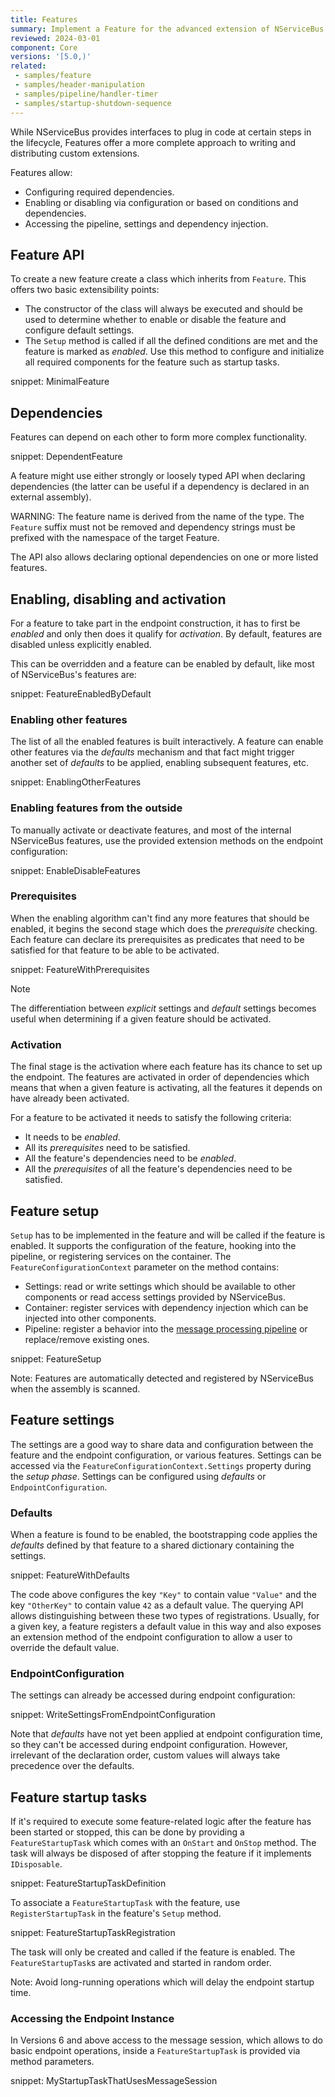 ```yaml
---
title: Features
summary: Implement a Feature for the advanced extension of NServiceBus.
reviewed: 2024-03-01
component: Core
versions: '[5.0,)'
related:
 - samples/feature
 - samples/header-manipulation
 - samples/pipeline/handler-timer
 - samples/startup-shutdown-sequence
---
```


While NServiceBus provides interfaces to plug in code at certain steps in the lifecycle, Features offer a more complete approach to writing and distributing custom extensions.

Features allow:

 * Configuring required dependencies.
 * Enabling or disabling via configuration or based on conditions and dependencies.
 * Accessing the pipeline, settings and dependency injection.


## Feature API

To create a new feature create a class which inherits from `Feature`. This offers two basic extensibility points:

 * The constructor of the class will always be executed and should be used to determine whether to enable or disable the feature and configure default settings.
 * The `Setup` method is called if all the defined conditions are met and the feature is marked as *enabled*. Use this method to configure and initialize all required components for the feature such as startup tasks.

snippet: MinimalFeature


## Dependencies

Features can depend on each other to form more complex functionality.

snippet: DependentFeature

A feature might use either strongly or loosely typed API when declaring dependencies (the latter can be useful if a dependency is declared in an external assembly).

WARNING: The feature name is derived from the name of the type. The `Feature` suffix must not be removed and dependency strings must be prefixed with the namespace of the target Feature.

The API also allows declaring optional dependencies on one or more listed features.


## Enabling, disabling and activation

For a feature to take part in the endpoint construction, it has to first be *enabled* and only then does it qualify for *activation*.   By default, features are disabled unless explicitly enabled.

This can be overridden and a feature can be enabled by default, like most of NServiceBus's features are:

snippet: FeatureEnabledByDefault


### Enabling other features

The list of all the enabled features is built interactively. A feature can enable other features via the *defaults* mechanism and that fact might trigger another set of *defaults* to be applied, enabling subsequent features, etc.

snippet: EnablingOtherFeatures


### Enabling features from the outside

To manually activate or deactivate features, and most of the internal NServiceBus features, use the provided extension methods on the endpoint configuration:

snippet: EnableDisableFeatures


### Prerequisites

When the enabling algorithm can't find any more features that should be enabled, it begins the second stage which does the *prerequisite* checking. Each feature can declare its prerequisites as predicates that need to be satisfied for that feature to be able to be activated.

snippet: FeatureWithPrerequisites

> [!NOTE]
> The differentiation between *explicit* settings and *default* settings becomes useful when determining if a given feature should be activated.


### Activation

The final stage is the activation where each feature has its chance to set up the endpoint. The features are activated in order of dependencies which means that when a given feature is activating, all the features it depends on have already been activated.

For a feature to be activated it needs to satisfy the following criteria:

 * It needs to be *enabled*.
 * All its *prerequisites* need to be satisfied.
 * All the feature's dependencies need to be *enabled*.
 * All the *prerequisites* of all the feature's dependencies need to be satisfied.


## Feature setup

`Setup` has to be implemented in the feature and will be called if the feature is enabled. It supports the configuration of the feature, hooking into the pipeline, or registering services on the container. The `FeatureConfigurationContext` parameter on the method contains:

 * Settings: read or write settings which should be available to other components or read access settings provided by NServiceBus.
 * Container: register services with dependency injection which can be injected into other components.
 * Pipeline: register a behavior into the [message processing pipeline](/nservicebus/pipeline/) or replace/remove existing ones.

snippet: FeatureSetup

Note: Features are automatically detected and registered by NServiceBus when the assembly is scanned.


## Feature settings

The settings are a good way to share data and configuration between the feature and the endpoint configuration, or various features. Settings can be accessed via the `FeatureConfigurationContext.Settings` property during the *setup phase*. Settings can be configured using *defaults* or `EndpointConfiguration`.


### Defaults

When a feature is found to be enabled, the bootstrapping code applies the *defaults* defined by that feature to a shared dictionary containing the settings.

snippet: FeatureWithDefaults

The code above configures the key `"Key"` to contain value `"Value"` and the key `"OtherKey"` to contain value `42` as a default value. The querying API allows distinguishing between these two types of registrations. Usually, for a given key, a feature registers a default value in this way and also exposes an extension method of the endpoint configuration to allow a user to override the default value.


### EndpointConfiguration

The settings can already be accessed during endpoint configuration:

snippet: WriteSettingsFromEndpointConfiguration

Note that *defaults* have not yet been applied at endpoint configuration time, so they can't be accessed during endpoint configuration. However, irrelevant of the declaration order, custom values will always take precedence over the defaults.


## Feature startup tasks

If it's required to execute some feature-related logic after the feature has been started or stopped, this can be done by providing a `FeatureStartupTask` which comes with an `OnStart` and `OnStop` method. The task will always be disposed of after stopping the feature if it implements `IDisposable`.

snippet: FeatureStartupTaskDefinition

To associate a `FeatureStartupTask` with the feature, use `RegisterStartupTask` in the feature's `Setup` method.

snippet: FeatureStartupTaskRegistration

The task will only be created and called if the feature is enabled. The `FeatureStartupTask`s are activated and started in random order.

Note: Avoid long-running operations which will delay the endpoint startup time.


### Accessing the Endpoint Instance

In Versions 6 and above access to the message session, which allows to do basic endpoint operations, inside a `FeatureStartupTask` is provided via method parameters.

snippet: MyStartupTaskThatUsesMessageSession
